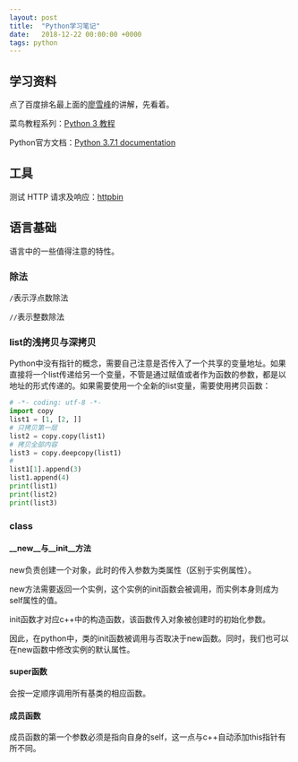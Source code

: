 ```yaml
---
layout: post
title:  "Python学习笔记"
date:   2018-12-22 00:00:00 +0000
tags: python
---
```


## 学习资料

点了百度排名最上面的[廖雪峰](https://www.liaoxuefeng.com/wiki/0014316089557264a6b348958f449949df42a6d3a2e542c000)的讲解，先看着。

菜鸟教程系列：[Python 3 教程](http://www.runoob.com/python3/python3-tutorial.html)

Python官方文档：[Python 3.7.1 documentation](https://docs.python.org/3/index.html)



## 工具

测试 HTTP 请求及响应：[httpbin](https://github.com/Runscope/httpbin)



## 语言基础

语言中的一些值得注意的特性。



### 除法

`/`表示浮点数除法

`//`表示整数除法



### list的浅拷贝与深拷贝

Python中没有指针的概念，需要自己注意是否传入了一个共享的变量地址。如果直接将一个list传递给另一个变量，不管是通过赋值或者作为函数的参数，都是以地址的形式传递的。如果需要使用一个全新的list变量，需要使用拷贝函数：

```python
# -*- coding: utf-8 -*-
import copy
list1 = [1, [2, ]]
# 只拷贝第一层
list2 = copy.copy(list1)
# 拷贝全部内容
list3 = copy.deepcopy(list1)
# 
list1[1].append(3)
list1.append(4)
print(list1)
print(list2)
print(list3)

```



### class



#### \_\_new\_\_与\_\_init\_\_方法

new负责创建一个对象，此时的传入参数为类属性（区别于实例属性）。

new方法需要返回一个实例，这个实例的init函数会被调用，而实例本身则成为self属性的值。

init函数才对应c++中的构造函数，该函数传入对象被创建时的初始化参数。

因此，在python中，类的init函数被调用与否取决于new函数。同时，我们也可以在new函数中修改实例的默认属性。



#### super函数

会按一定顺序调用所有基类的相应函数。



#### 成员函数

成员函数的第一个参数必须是指向自身的self，这一点与c++自动添加this指针有所不同。

